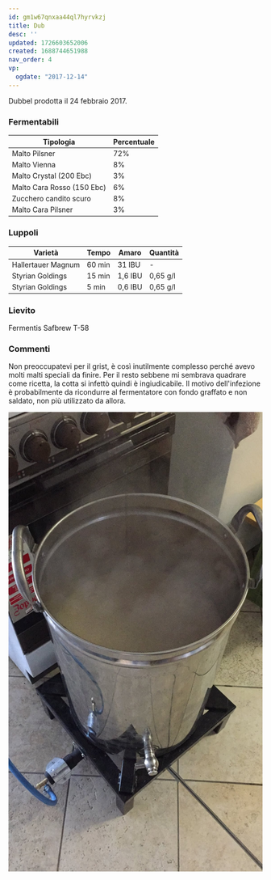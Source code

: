 ```yaml
---
id: gm1w67qnxaa44ql7hyrvkzj
title: Dub
desc: ''
updated: 1726603652006
created: 1688744651988
nav_order: 4
vp:
  ogdate: "2017-12-14"
---
```

Dubbel prodotta il 24 febbraio 2017.

### Fermentabili

| Tipologia                  | Percentuale |
|----------------------------|-------------|
| Malto Pilsner              | 72%         |
| Malto Vienna               | 8%          |
| Malto Crystal (200 Ebc)    | 3%          |
| Malto Cara Rosso (150 Ebc) | 6%          |
| Zucchero candito scuro     | 8%          |
| Malto Cara Pilsner         | 3%          |

### Luppoli

| Varietà            | Tempo  | Amaro   | Quantità |
|--------------------|--------|---------|----------|
| Hallertauer Magnum | 60 min | 31 IBU  | -        |
| Styrian Goldings   | 15 min | 1,6 IBU | 0,65 g/l |
| Styrian Goldings   | 5 min  | 0,6 IBU | 0,65 g/l |

### Lievito

Fermentis Safbrew T-58

### Commenti

Non preoccupatevi per il grist, è così inutilmente complesso perché avevo molti malti speciali da finire. Per il resto sebbene mi sembrava quadrare come ricetta, la cotta si infettò quindi è ingiudicabile.
Il motivo dell'infezione è probabilmente da ricondurre al fermentatore con fondo graffato e non saldato, non più utilizzato da allora.

![image](./assets/images/cottaDub.jpg)

